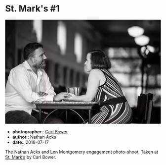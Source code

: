 # St. Mark's \#1

![Nathan and Len sitting in the back of St. Mark's](assets/2018-07-17-set-2-st-marks-01.webp)

* **photographer**:: [Carl Bower](https://carlbowerphotos.com)
* **author**:: Nathan Acks
* **date**:: 2018-07-17

The Nathan Acks and Len Montgomery engagement photo-shoot. Taken at [St. Mark’s](http://www.stmarkscoffeehouse.com) by Carl Bower.
